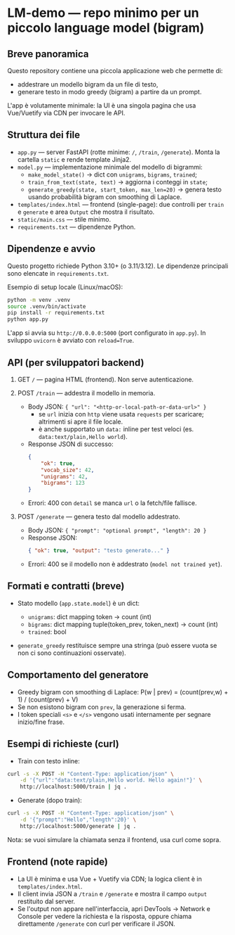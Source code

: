 LM-demo — repo minimo per un piccolo language model (bigram)
===========================================================

Breve panoramica
----------------
Questo repository contiene una piccola applicazione web che permette di:
- addestrare un modello bigram da un file di testo,
- generare testo in modo greedy (bigram) a partire da un prompt.

L'app è volutamente minimale: la UI è una singola pagina che usa Vue/Vuetify via CDN per invocare le API.

Struttura dei file
------------------
- `app.py` — server FastAPI (rotte minime: `/`, `/train`, `/generate`). Monta la cartella `static` e rende template Jinja2.
- `model.py` — implementazione minimale del modello di bigrammi:
	- `make_model_state()` -> dict con `unigrams`, `bigrams`, `trained`;
	- `train_from_text(state, text)` -> aggiorna i conteggi in `state`;
	- `generate_greedy(state, start_token, max_len=20)` -> genera testo usando probabilità bigram con smoothing di Laplace.
- `templates/index.html` — frontend (single-page): due controlli per `train` e `generate` e area `Output` che mostra il risultato.
- `static/main.css` — stile minimo.
- `requirements.txt` — dipendenze Python.

Dipendenze e avvio
------------------
Questo progetto richiede Python 3.10+ (o 3.11/3.12). Le dipendenze principali sono elencate in `requirements.txt`.

Esempio di setup locale (Linux/macOS):

```bash
python -m venv .venv
source .venv/bin/activate
pip install -r requirements.txt
python app.py
```

L'app si avvia su `http://0.0.0.0:5000` (port configurato in `app.py`). In sviluppo `uvicorn` è avviato con `reload=True`.

API (per sviluppatori backend)
------------------------------
1) GET `/` — pagina HTML (frontend). Non serve autenticazione.

2) POST `/train` — addestra il modello in memoria.
	 - Body JSON: `{ "url": "<http-or-local-path-or-data-url>" }`
		 - se `url` inizia con `http` viene usata `requests` per scaricare; altrimenti si apre il file locale.
		 - è anche supportato un `data:` inline per test veloci (es. `data:text/plain,Hello world`).
	 - Response JSON di successo:
		 ```json
		 {
			 "ok": true,
			 "vocab_size": 42,
			 "unigrams": 42,
			 "bigrams": 123
		 }
		 ```
	 - Errori: 400 con `detail` se manca `url` o la fetch/file fallisce.

3) POST `/generate` — genera testo dal modello addestrato.
	 - Body JSON: `{ "prompt": "optional prompt", "length": 20 }`
	 - Response JSON:
		 ```json
		 { "ok": true, "output": "testo generato..." }
		 ```
	 - Errori: 400 se il modello non è addestrato (`model not trained yet`).

Formati e contratti (breve)
---------------------------
- Stato modello (`app.state.model`) è un dict:
	- `unigrams`: dict mapping token -> count (int)
	- `bigrams`: dict mapping tuple(token_prev, token_next) -> count (int)
	- `trained`: bool

- `generate_greedy` restituisce sempre una stringa (può essere vuota se non ci sono continuazioni osservate).

Comportamento del generatore
----------------------------
- Greedy bigram con smoothing di Laplace:
	P(w | prev) = (count(prev,w) + 1) / (count(prev) + V)
- Se non esistono bigram con `prev`, la generazione si ferma.
- I token speciali `<s>` e `</s>` vengono usati internamente per segnare inizio/fine frase.

Esempi di richieste (curl)
--------------------------
- Train con testo inline:

```bash
curl -s -X POST -H "Content-Type: application/json" \
	-d '{"url":"data:text/plain,Hello world. Hello again!"}' \
	http://localhost:5000/train | jq .
```

- Generate (dopo train):

```bash
curl -s -X POST -H "Content-Type: application/json" \
	-d '{"prompt":"Hello","length":20}' \
	http://localhost:5000/generate | jq .
```

Nota: se vuoi simulare la chiamata senza il frontend, usa curl come sopra.

Frontend (note rapide)
--------------------------------------------
- La UI è minima e usa Vue + Vuetify via CDN; la logica client è in `templates/index.html`.
- Il client invia JSON a `/train` e `/generate` e mostra il campo `output` restituito dal server.
- Se l'output non appare nell'interfaccia, apri DevTools → Network e Console per vedere la richiesta e la risposta, oppure chiama direttamente `/generate` con curl per verificare il JSON.


